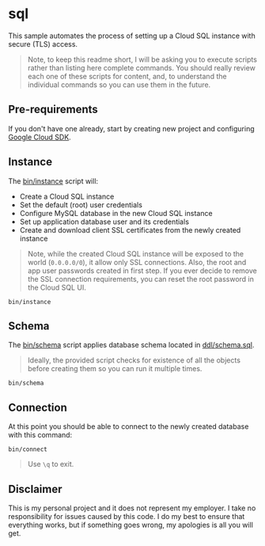 # sql

This sample automates the process of setting up a Cloud SQL instance with secure (TLS) access.

> Note, to keep this readme short, I will be asking you to execute scripts rather than listing here complete commands. You should really review each one of these scripts for content, and, to understand the individual commands so you can use them in the future.

## Pre-requirements

If you don't have one already, start by creating new project and configuring [Google Cloud SDK](https://cloud.google.com/sdk/docs/).

## Instance

The [bin/instance](bin/instance) script will:

* Create a Cloud SQL instance
* Set the default (root) user credentials
* Configure MySQL database in the new Cloud SQL instance
* Set up application database user and its credentials
* Create and download client SSL certificates from the newly created instance

> Note, while the created Cloud SQL instance will be exposed to the world (`0.0.0.0/0`), it allow only SSL connections. Also, the root and app user passwords created in first step. If you ever decide to remove the SSL connection requirements, you can reset the root password in the Cloud SQL UI.

```shell
bin/instance
```

## Schema

The [bin/schema](bin/schema) script applies database schema located in [ddl/schema.sql](ddl/schema.sql).

> Ideally, the provided script checks for existence of all the objects before creating them so you can run it multiple times.

```shell
bin/schema
```

## Connection

At this point you should be able to connect to the newly created database with this command:

```shell
bin/connect
```

> Use `\q` to exit.

## Disclaimer

This is my personal project and it does not represent my employer. I take no responsibility for issues caused by this code. I do my best to ensure that everything works, but if something goes wrong, my apologies is all you will get.
